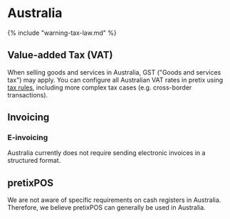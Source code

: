 # Australia

{% include "warning-tax-law.md" %}

## Value-added Tax (VAT)

When selling goods and services in Australia, GST ("Goods and services tax") may apply.
You can configure all Australian VAT rates in pretix using [tax rules](../../guides/taxes.md), including more complex tax cases (e.g. cross-border transactions).

## Invoicing

### E-invoicing

Australia currently does not require sending electronic invoices in a structured format.

## pretixPOS

We are not aware of specific requirements on cash registers in Australia.
Therefore, we believe pretixPOS can generally be used in Australia.
